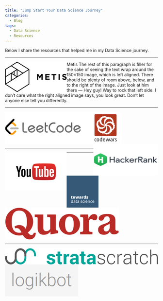 ```yaml
---
title: "Jump Start Your Data Science Journey"
categories:
  - Blog
tags:
  - Data Science
  - Resources
---
```


Below I share the resources that helped me in my Data Science journey.

---

[<img src="/assets/images/metis.png" align="left">](https://www.thisismetis.com/) 
Metis The rest of this paragraph is filler for the sake of seeing the text wrap around the 150×150 image, which is left aligned. There should be plenty of room above, below, and to the right of the image. Just look at him there — Hey guy! Way to rock that left side. I don’t care what the right aligned image says, you look great. Don’t let anyone else tell you differently.

---

[<img src="/assets/images/jump_start/leetcode.png" align="left">](https://leetcode.com/) [<img src="/assets/images/jump_start/codewars.png" align="center">](https://www.codewars.com/) [<img src="/assets/images/jump_start/hackerrank.png" align="right">](https://www.hackerrank.com/) 

---

[<img src="/assets/images/jump_start/youtube.png" align="left">](https://www.youtube.com/)

---

[<img src="/assets/images/jump_start/tds.png" align="center">](https://towardsdatascience.com/)[<img src="/assets/images/jump_start/quora.png" align="center">](https://www.quora.com/)

---

[<img src="/assets/images/jump_start/stratascratch.png" align="center">](https://www.stratascratch.com/)
[<img src="/assets/images/jump_start/logikbot.png" align="center">](https://www.logikbot.com/)